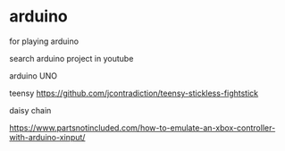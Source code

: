 # arduino
for playing arduino


search  arduino project   in youtube


arduino UNO


teensy
https://github.com/jcontradiction/teensy-stickless-fightstick


daisy chain


https://www.partsnotincluded.com/how-to-emulate-an-xbox-controller-with-arduino-xinput/